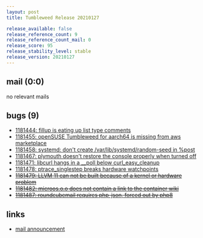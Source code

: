 ```yaml
---
layout: post
title: Tumbleweed Release 20210127

release_available: false
release_reference_count: 9
release_reference_count_mail: 0
release_score: 95
release_stability_level: stable
release_version: 20210127
---
```


## mail (0:0)

no relevant mails

## bugs (9)

<!--more-->

- [1181444: fillup is eating up list type comments](https://bugzilla.opensuse.org/show_bug.cgi?id=1181444)
- [1181455: openSUSE Tumbleweed for aarch64 is missing from aws marketplace](https://bugzilla.opensuse.org/show_bug.cgi?id=1181455)
- [1181458: systemd: don't create /var/lib/systemd/random-seed in %post](https://bugzilla.opensuse.org/show_bug.cgi?id=1181458)
- [1181467: plymouth doesn't restore the console properly when turned off](https://bugzilla.opensuse.org/show_bug.cgi?id=1181467)
- [1181471: libcurl hangs in a __poll below curl_easy_cleanup](https://bugzilla.opensuse.org/show_bug.cgi?id=1181471)
- [1181478: ptrace_singlestep breaks hardware watchpoints](https://bugzilla.opensuse.org/show_bug.cgi?id=1181478)
- ~~[1181479: LLVM 11 can not be built because of a kernel or hardware problem](https://bugzilla.opensuse.org/show_bug.cgi?id=1181479)~~
- ~~[1181482: microos.o.o does not contain a link to the container wiki](https://bugzilla.opensuse.org/show_bug.cgi?id=1181482)~~
- ~~[1181487: roundcubemail requires php-json, forced out by php8](https://bugzilla.opensuse.org/show_bug.cgi?id=1181487)~~



## links

- [mail announcement](https://lists.opensuse.org/archives/list/factory@lists.opensuse.org/thread/EMJMY4ZFL6VGABLT2KVJT6UTV7THRFWZ)
